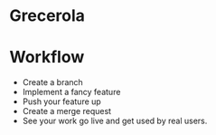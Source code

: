 # Grecerola

# Workflow
- Create a branch
- Implement a fancy feature
- Push your feature up
- Create a merge request
- See your work go live and get used by real users.
